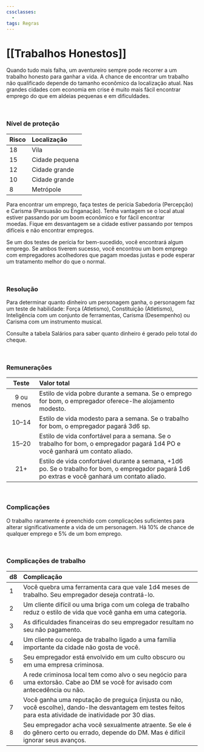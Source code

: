 ```yaml
---
cssclasses:
  - 
tags: Regras
---
```

# [[Trabalhos Honestos]]

Quando tudo mais falha, um aventureiro sempre pode recorrer a um trabalho honesto para ganhar a vida. A chance de encontrar um trabalho não qualificado depende do tamanho econômico da localização atual. Nas grandes cidades com economia em crise é muito mais fácil encontrar emprego do que em aldeias pequenas e em dificuldades.

**⠀**

### Nível de proteção

| Risco | Localização    |
| ----- |:-------------- |
| 18    | Vila           |
| 15    | Cidade pequena |
| 12    | Cidade grande  |
| 10    | Cidade grande  |
| 8     | Metrópole      |

Para encontrar um emprego, faça testes de perícia Sabedoria (Percepção) e Carisma (Persuasão ou Enganação). Tenha vantagem se o local atual estiver passando por um boom econômico e for fácil encontrar moedas. Fique em desvantagem se a cidade estiver passando por tempos difíceis e não encontrar empregos.

Se um dos testes de perícia for bem-sucedido, você encontrará algum emprego. Se ambos tiverem sucesso, você encontrou um bom emprego com empregadores acolhedores que pagam moedas justas e pode esperar um tratamento melhor do que o normal.

**⠀**

### Resolução

Para determinar quanto dinheiro um personagem ganha, o personagem faz um teste de habilidade: Força (Atletismo), Constituição (Atletismo), Inteligência com um conjunto de ferramentas, Carisma (Desempenho) ou Carisma com um instrumento musical.

Consulte a tabela Salários para saber quanto dinheiro é gerado pelo total do cheque.

**⠀**

### Remunerações

|   Teste    | Valor total                                                                                                                                      |
|:----------:|:------------------------------------------------------------------------------------------------------------------------------------------------ |
| 9 ou menos | Estilo de vida pobre durante a semana. Se o emprego for bom, o empregador oferece-lhe alojamento modesto.                                        |
|   10–14    | Estilo de vida modesto para a semana. Se o trabalho for bom, o empregador pagará 3d6 sp.                                                         |
|   15–20    | Estilo de vida confortável para a semana. Se o trabalho for bom, o empregador pagará 1d4 PO e você ganhará um contato aliado.                    |
|    21+     | Estilo de vida confortável durante a semana, +1d6 po. Se o trabalho for bom, o empregador pagará 1d6 po extras e você ganhará um contato aliado. |

**⠀**

### Complicações

O trabalho raramente é preenchido com complicações suficientes para alterar significativamente a vida de um personagem. Há 10% de chance de qualquer emprego e 5% de um bom emprego.

**⠀**

### Complicações de trabalho

| d8  | Complicação                                                                                                                                                 |
| --- |:----------------------------------------------------------------------------------------------------------------------------------------------------------- |
| 1   | Você quebra uma ferramenta cara que vale 1d4 meses de trabalho. Seu empregador deseja contratá-lo.                                                          |
| 2   | Um cliente difícil ou uma briga com um colega de trabalho reduz o estilo de vida que você ganha em uma categoria.                                           |
| 3   | As dificuldades financeiras do seu empregador resultam no seu não pagamento.                                                                                |
| 4   | Um cliente ou colega de trabalho ligado a uma família importante da cidade não gosta de você.                                                               |
| 5   | Seu empregador está envolvido em um culto obscuro ou em uma empresa criminosa.                                                                              |
| 6   | A rede criminosa local tem como alvo o seu negócio para uma extorsão. Cabe ao DM se você for avisado com antecedência ou não.                               |
| 7   | Você ganha uma reputação de preguiça (injusta ou não, você escolhe), dando-lhe desvantagem em testes feitos para esta atividade de inatividade por 30 dias. |
| 8   | Seu empregador acha você sexualmente atraente. Se ele é do gênero certo ou errado, depende do DM. Mas é difícil ignorar seus avanços.                       |
